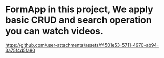 # FormApp in this project, We apply basic CRUD  and search operation you can watch videos.



https://github.com/user-attachments/assets/f4501e53-5711-4970-ab94-3a75f4d5fa80

